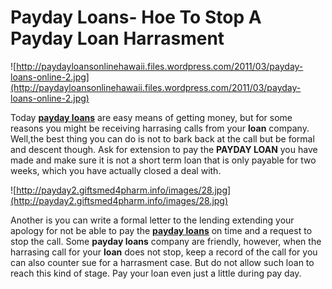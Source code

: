 # Payday Loans- Hoe To Stop A Payday Loan Harrasment

![http://paydayloansonlinehawaii.files.wordpress.com/2011/03/payday-loans-online-2.jpg](http://paydayloansonlinehawaii.files.wordpress.com/2011/03/payday-loans-online-2.jpg)

Today **[payday loans](http://www.maketodaypayday.co.uk)** are easy
means of getting money, but for some reasons you might be receiving
harrasing calls from your **loan** company. Well,the best thing you can
do is not to bark back at the call but be formal and descent though. Ask
for extension to pay the **PAYDAY LOAN** you have made and make sure it
is not a short term loan that is only payable for two weeks, which you
have actually closed a deal with.

![http://payday2.giftsmed4pharm.info/images/28.jpg](http://payday2.giftsmed4pharm.info/images/28.jpg)

Another is you can write a formal letter to the lending extending your
apology for not be able to pay the **[payday
loans](http://www.maketodaypayday.co.uk)** on time and a request to stop
the call. Some **payday loans** company are friendly, however, when the
harrasing call for your **loan** does not stop, keep a record of the
call for you can also counter sue for a harrasment case. But do not
allow such loan to reach this kind of stage. Pay your loan even just a
little during pay day.
